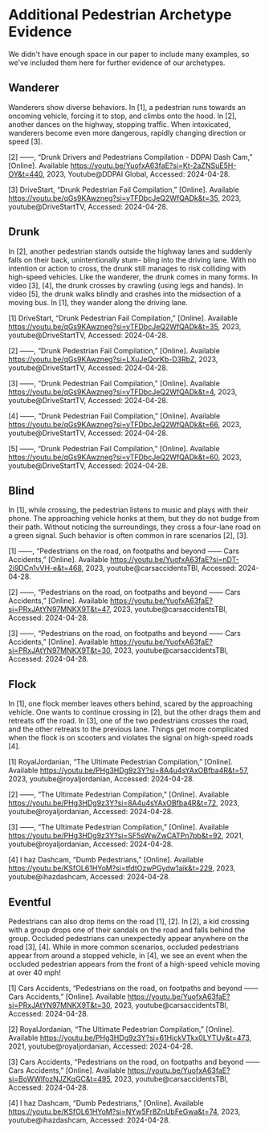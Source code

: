# Additional Pedestrian Archetype Evidence

We didn't have enough space in our paper to include many examples, so we've included them here for further evidence of our archetypes.

## Wanderer
Wanderers show diverse behaviors. In [1], a pedestrian runs towards an oncoming vehicle, forcing it to stop, and climbs onto the hood. In [2], another dances on the highway, stopping traffic. When intoxicated, wanderers become even more dangerous, rapidly changing direction or speed [3].


[2] ——, “Drunk Drivers and Pedestrians Compilation - DDPAI Dash Cam,” [Online]. Available https://youtu.be/YuofxA63faE?si=Kt-2aZNSuE5H-OY&t=440, 2023, Youtube@DDPAI Global, Accessed: 2024-04-28.

[3] DriveStart, “Drunk Pedestrian Fail Compilation,” [Online]. Available https://youtu.be/qGs9KAwzneg?si=yTFDbcJeQ2WfQADk&t=35, 2023, youtube@DriveStartTV, Accessed: 2024-04-28.

## Drunk

In [2], another pedestrian stands outside the highway lanes and suddenly falls on their back, unintentionally stum- bling into the driving lane. With no intention or action to cross, the drunk still manages to risk colliding with high-speed vehicles. Like the wanderer, the drunk comes in many forms. In video [3], [4], the drunk crosses by crawling (using legs and hands). In video [5], the drunk walks blindly and crashes into the midsection of a moving bus. In [1], they wander along the driving lane.

[1] DriveStart, “Drunk Pedestrian Fail Compilation,” [Online]. Available https://youtu.be/qGs9KAwzneg?si=yTFDbcJeQ2WfQADk&t=35, 2023, youtube@DriveStartTV, Accessed: 2024-04-28.

[2] ——, “Drunk Pedestrian Fail Compilation,” [Online]. Available https://youtu.be/qGs9KAwzneg?si=LXuJeQorKb-D3RbZ, 2023, youtube@DriveStartTV, Accessed: 2024-04-28.

[3] ——, “Drunk Pedestrian Fail Compilation,” [Online]. Available https://youtu.be/qGs9KAwzneg?si=yTFDbcJeQ2WfQADk&t=4, 2023, youtube@DriveStartTV, Accessed: 2024-04-28.

[4] ——, “Drunk Pedestrian Fail Compilation,” [Online]. Available https://youtu.be/qGs9KAwzneg?si=yTFDbcJeQ2WfQADk&t=66, 2023, youtube@DriveStartTV, Accessed: 2024-04-28.

[5] ——, “Drunk Pedestrian Fail Compilation,” [Online]. Available https://youtu.be/qGs9KAwzneg?si=yTFDbcJeQ2WfQADk&t=60, 2023, youtube@DriveStartTV, Accessed: 2024-04-28.

## Blind
In [1], while crossing, the pedestrian listens to music and plays with their phone. The approaching vehicle honks at them, but they do not budge from their path. Without noticing the surroundings, they cross a four-lane road on a green signal. Such behavior is often common in rare scenarios [2], [3].

[1] ——, “Pedestrians on the road, on footpaths and beyond —— Cars Accidents,” [Online]. Available https://youtu.be/YuofxA63faE?si=nDT-2i9DCn1vVH-e&t=468, 2023, youtube@carsaccidentsTBl, Accessed: 2024-04-28.

[2] ——, “Pedestrians on the road, on footpaths and beyond —— Cars Accidents,” [Online]. Available https://youtu.be/YuofxA63faE?si=PRxJAtYN97MNKX9T&t=47, 2023, youtube@carsaccidentsTBl, Accessed: 2024-04-28.

[3] ——, “Pedestrians on the road, on footpaths and beyond —— Cars Accidents,” [Online]. Available https://youtu.be/YuofxA63faE?si=PRxJAtYN97MNKX9T&t=30, 2023, youtube@carsaccidentsTBl, Accessed: 2024-04-28.

## Flock
In [1], one flock member leaves others behind, scared by the approaching vehicle. One wants to continue crossing in [2], but the other drags them and retreats off the road. In [3], one of the two pedestrians crosses the road, and the other retreats to the previous lane. Things get more complicated when the flock is on scooters and violates the signal on high-speed roads [4].

[1] RoyalJordanian, “The Ultimate Pedestrian Compilation,” [Online]. Available https://youtu.be/PHg3HDg9z3Y?si=8A4u4sYAxOBfba4R&t=57, 2023, youtube@royaljordanian, Accessed: 2024-04-28.

[2] ——, “The Ultimate Pedestrian Compilation,” [Online]. Available https://youtu.be/PHg3HDg9z3Y?si=8A4u4sYAxOBfba4R&t=72, 2023, youtube@royaljordanian, Accessed: 2024-04-28.

[3] ——, “The Ultimate Pedestrian Compilation,” [Online]. Available https://youtu.be/PHg3HDg9z3Y?si=SF5sWwZwCATPn7pb&t=92, 2021, youtube@royaljordanian, Accessed: 2024-04-28.

[4] I haz Dashcam, “Dumb Pedestrians,” [Online]. Available https://youtu.be/KSfOL61HYoM?si=tfdtOzwPGydw1aik&t=229, 2023, youtube@ihazdashcam, Accessed: 2024-04-28.

## Eventful
Pedestrians can also drop items on the road [1], [2]. In [2], a kid crossing with a group drops one of their sandals on the road and falls behind the group. Occluded pedestrians can unexpectedly appear anywhere on the road [3], [4]. While in more common scenarios, occluded pedestrians appear from around a stopped vehicle, in [4], we see an event when the occluded pedestrian appears from the front of a high-speed vehicle moving at over 40 mph!

[1] Cars Accidents, “Pedestrians on the road, on footpaths and beyond —— Cars Accidents,” [Online]. Available https://youtu.be/YuofxA63faE?si=PRxJAtYN97MNKX9T&t=30, 2023, youtube@carsaccidentsTBl, Accessed: 2024-04-28.

[2] RoyalJordanian, “The Ultimate Pedestrian Compilation,” [Online]. Available https://youtu.be/PHg3HDg9z3Y?si=61HickVTkx0LYTUy&t=473, 2021, youtube@royaljordanian, Accessed: 2024-04-28.

[3] Cars Accidents, “Pedestrians on the road, on footpaths and beyond —— Cars Accidents,” [Online]. Available https://youtu.be/YuofxA63faE?si=BoWWlfozNJZKqGC&t=495, 2023, youtube@carsaccidentsTBl, Accessed: 2024-04-28.

[4] I haz Dashcam, “Dumb Pedestrians,” [Online]. Available https://youtu.be/KSfOL61HYoM?si=NYw5Fr8ZnUbFeGwa&t=74, 2023, youtube@ihazdashcam, Accessed: 2024-04-28.